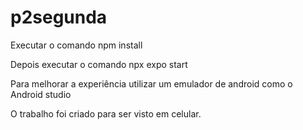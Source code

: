 # p2segunda
Executar o comando npm install

Depois executar o comando npx expo start

Para melhorar a experiência utilizar um emulador de android como o Android studio

O trabalho foi criado para ser visto em celular.
